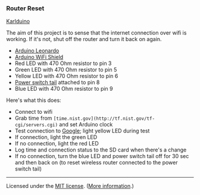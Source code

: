 ### Router Reset

[Karlduino](http://github.com/karlduino)

The aim of this project is to sense that the internet connection over
wifi is working. If it's not, shut off the router and turn it back on
again.

- [Arduino Leonardo](http://arduino.cc/en/Main/arduinoBoardLeonardo)
- [Arduino WiFi Shield](http://arduino.cc/en/Main/ArduinoWiFiShield)
- Red LED with 470 Ohm resistor to pin 3
- Green LED with 470 Ohm resistor to pin 5
- Yellow LED with 470 Ohm resistor to pin 6
- [Power switch tail](https://www.sparkfun.com/products/10747) attached to pin 8
- Blue LED with 470 Ohm resistor to pin 9

Here's what this does:

- Connect to wifi
- Grab time from `[time.nist.gov](http://tf.nist.gov/tf-cgi/servers.cgi)` and set Arduino clock
- Test connection to [Google](www.google.com); light yellow LED during
  test
- If connection, light the green LED
- If no connection, light the red LED
- Log time and connection status to the SD card when there's a change
- If no connection, turn the blue LED and power switch tail off for 30
  sec and then back on (to reset wireless router connected to the
  power switch tail)

----

Licensed under the [MIT license](License.txt). ([More information](http://en.wikipedia.org/wiki/MIT_License).)
